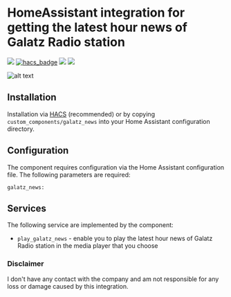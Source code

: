 # HomeAssistant integration for getting the latest hour news of Galatz Radio station

[![](https://img.shields.io/github/release/leranp/galatz-news/all.svg?style=for-the-badge)](https://github.com/leranp/HomeAssistant-galatz-news/releases)
[![hacs_badge](https://img.shields.io/badge/HACS-Default-41BDF5.svg?style=for-the-badge)](https://github.com/hacs/integration)
[![](https://img.shields.io/badge/MAINTAINER-%40leranp-red?style=for-the-badge)](https://github.com/leranp)
[![](https://img.shields.io/badge/COMMUNITY-FORUM-success?style=for-the-badge)](https://community.home-assistant.io)

![alt text](https://upload.wikimedia.org/wikipedia/he/thumb/3/30/GaltzLogo.svg/1200px-GaltzLogo.svg.png)


## Installation

Installation via [HACS](https://hacs.xyz/) (recommended) or by copying `custom_components/galatz_news` into your Home Assistant configuration directory.

## Configuration

The component requires configuration via the Home Assistant configuration file. The following parameters are required:

    galatz_news:

## Services

The following service are implemented by the component:
- `play_galatz_news` - enable you to play the latest hour news of Galatz Radio station in the media player that you choose

### Disclaimer
I don't have any contact with the company and am not responsible for any loss or damage caused by this integration.

